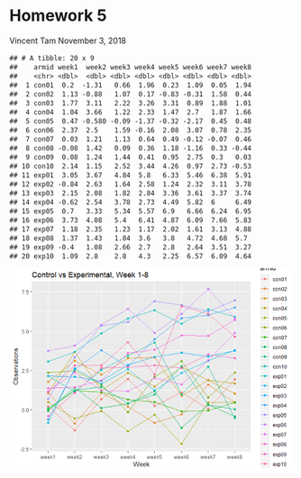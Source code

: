 Homework 5
================
Vincent Tam
November 3, 2018

    ## # A tibble: 20 x 9
    ##    armid week1  week2 week3 week4 week5 week6 week7 week8
    ##    <chr> <dbl>  <dbl> <dbl> <dbl> <dbl> <dbl> <dbl> <dbl>
    ##  1 con01  0.2  -1.31   0.66  1.96  0.23  1.09  0.05  1.94
    ##  2 con02  1.13 -0.88   1.07  0.17 -0.83 -0.31  1.58  0.44
    ##  3 con03  1.77  3.11   2.22  3.26  3.31  0.89  1.88  1.01
    ##  4 con04  1.04  3.66   1.22  2.33  1.47  2.7   1.87  1.66
    ##  5 con05  0.47 -0.580 -0.09 -1.37 -0.32 -2.17  0.45  0.48
    ##  6 con06  2.37  2.5    1.59 -0.16  2.08  3.07  0.78  2.35
    ##  7 con07  0.03  1.21   1.13  0.64  0.49 -0.12 -0.07  0.46
    ##  8 con08 -0.08  1.42   0.09  0.36  1.18 -1.16  0.33 -0.44
    ##  9 con09  0.08  1.24   1.44  0.41  0.95  2.75  0.3   0.03
    ## 10 con10  2.14  1.15   2.52  3.44  4.26  0.97  2.73 -0.53
    ## 11 exp01  3.05  3.67   4.84  5.8   6.33  5.46  6.38  5.91
    ## 12 exp02 -0.84  2.63   1.64  2.58  1.24  2.32  3.11  3.78
    ## 13 exp03  2.15  2.08   1.82  2.84  3.36  3.61  3.37  3.74
    ## 14 exp04 -0.62  2.54   3.78  2.73  4.49  5.82  6     6.49
    ## 15 exp05  0.7   3.33   5.34  5.57  6.9   6.66  6.24  6.95
    ## 16 exp06  3.73  4.08   5.4   6.41  4.87  6.09  7.66  5.83
    ## 17 exp07  1.18  2.35   1.23  1.17  2.02  1.61  3.13  4.88
    ## 18 exp08  1.37  1.43   1.84  3.6   3.8   4.72  4.68  5.7 
    ## 19 exp09 -0.4   1.08   2.66  2.7   2.8   2.64  3.51  3.27
    ## 20 exp10  1.09  2.8    2.8   4.3   2.25  6.57  6.09  4.64

![](markdown_files/figure-markdown_github/Problem%201,%20setup-1.png)
